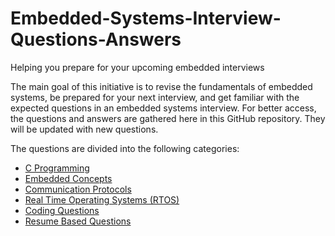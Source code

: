 # Embedded-Systems-Interview-Questions-Answers
Helping you prepare for your upcoming embedded interviews

The main goal of this initiative is to revise the fundamentals of embedded systems, be prepared for your next interview, and get familiar with the expected questions in an embedded systems interview. For better access, the questions and answers are gathered here in this GitHub repository. They will be updated with new questions.

The questions are divided into the following categories:

* [C Programming](https://github.com/Bassel20/Embedded-Systems-Interview-Questions-Answers/blob/main/C%20Programming%20Questions.md)
* [Embedded Concepts](https://github.com/Bassel20/Embedded-Systems-Interview-Questions-Answers/blob/main/Embedded%20Concepts%20Questions.md)
* [Communication Protocols](https://github.com/Bassel20/Embedded-Systems-Interview-Questions-Answers/blob/main/Communication%20Protocols%20Questions.md)
* [Real Time Operating Systems (RTOS)](https://github.com/Bassel20/Embedded-Systems-Interview-Questions-Answers/blob/main/Real%20Time%20Operating%20Systems%20(RTOS)%20Questions.md)
* [Coding Questions](https://github.com/Bassel20/Embedded-Systems-Interview-Questions-Answers/blob/main/Coding%20Questions.md)
* [Resume Based Questions](https://github.com/Bassel20/Embedded-Systems-Interview-Questions-Answers/blob/main/Resume%20Based%20Questions.md)

